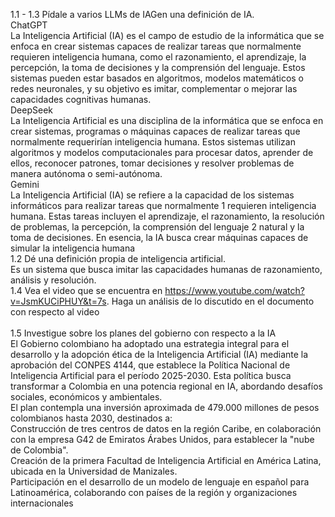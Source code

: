 1.1 - 1.3 Pídale a varios LLMs de IAGen una definición de IA. <br>
ChatGPT<br>
La Inteligencia Artificial (IA) es el campo de estudio de la informática que se enfoca en crear sistemas capaces de realizar tareas que normalmente requieren inteligencia humana, 
como el razonamiento, el aprendizaje, la percepción, la toma de decisiones y la comprensión del lenguaje. Estos sistemas pueden estar basados en algoritmos, modelos matemáticos o 
redes neuronales, y su objetivo es imitar, complementar o mejorar las capacidades cognitivas humanas.<br>
DeepSeek<br>
La Inteligencia Artificial es una disciplina de la informática que se enfoca en crear sistemas, programas o máquinas capaces de realizar tareas que normalmente requerirían inteligencia
humana. Estos sistemas utilizan algoritmos y modelos computacionales para procesar datos, aprender de ellos, reconocer patrones, tomar decisiones y resolver problemas de manera autónoma 
o semi-autónoma.<br>
Gemini<br>
La Inteligencia Artificial (IA) se refiere a la capacidad de los sistemas informáticos para realizar tareas que normalmente 1  requieren inteligencia humana. Estas tareas incluyen el 
aprendizaje, el razonamiento, la resolución de problemas, la percepción, la comprensión del lenguaje 2  natural y la toma de decisiones. En esencia, la IA busca crear máquinas capaces 
de simular la inteligencia humana <br>
1.2 Dé una definición propia de inteligencia artificial. <br>
Es un sistema que busca imitar las capacidades humanas de razonamiento, análisis y resolución. <br>
1.4 Vea el video que se encuentra en https://www.youtube.com/watch?v=JsmKUCiPHUY&t=7s.
Haga un análisis de lo discutido en el documento con respecto al video <br>
<br>
1.5 Investigue sobre los planes del gobierno con respecto a la IA <br>
El Gobierno colombiano ha adoptado una estrategia integral para el desarrollo y la adopción ética de la Inteligencia Artificial (IA) mediante la aprobación del CONPES 4144, que establece 
la Política Nacional de Inteligencia Artificial para el período 2025-2030. Esta política busca transformar a Colombia en una potencia regional en IA, abordando desafíos sociales,
económicos y ambientales.<br>
El plan contempla una inversión aproximada de 479.000 millones de pesos colombianos hasta 2030, destinados a:<br>
Construcción de tres centros de datos en la región Caribe, en colaboración con la empresa G42 de Emiratos Árabes Unidos, para establecer la "nube de Colombia". <br>
Creación de la primera Facultad de Inteligencia Artificial en América Latina, ubicada en la Universidad de Manizales. <br>
Participación en el desarrollo de un modelo de lenguaje en español para Latinoamérica, colaborando con países de la región y organizaciones internacionales
